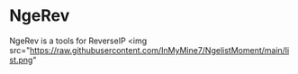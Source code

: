 # NgeRev
NgeRev is a tools for ReverseIP
<img src="https://raw.githubusercontent.com/InMyMine7/NgelistMoment/main/list.png"
